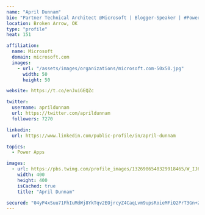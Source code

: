 ```yaml
---
name: "April Dunnam"
bio: "Partner Technical Architect @Microsoft | Blogger-Speaker | #PowerApps, #PowerAutomate, #Office365, #SharePoint | #WIT | #Karaoke Queen"
location: Broken Arrow, OK
type: "profile"
heat: 151

affiliation:
  name: Microsoft
  domain: microsoft.com
  images:
    - url: "/assets/images/organizations/microsoft.com-50x50.jpg"
      width: 50
      height: 50

website: https://t.co/enJuiGEQZc

twitter:
  username: aprildunnam
  url: https://twitter.com/aprildunnam
  followers: 7270

linkedin:
  url: https://www.linkedin.com/public-profile/in/april-dunnam

topics:
  - Power Apps

images:
  - url: https://pbs.twimg.com/profile_images/1326986540329918465/W_IJ6Ih2_400x400.jpg
    width: 400
    height: 400
    isCached: true
    title: "April Dunnam"

secured: "04yP4xSuu71FhIuMdWj8YkTqv2EOjrcyZ4CaqLvm9upsRoieMFiQ2PrT3Gn+Zhnb0OC47IaNTEPD8M6u24wLSUvLx1ku8Sd8oIfguoBl4hjjSuvZBe0ACm7yqEtzXzYvam/44L2LFXugZfWZdMSBSacNkG+D3FG9VTHmGj99X7bFir8L0HV6ZsF3U0ETqw8/YC9XQkS0CHD0rL7ReueOSO+X5NxWQ30EYltmUMLr/PIglpSbLZN3tY+JfcvQ8lOrnZojMxhtNcDh7HBxWsaed35B0tF7g4QcXANOIkcgEzuOhTAOiGm4SAjuuRuQKZUfYhWSIVwCIEP/2bKTqyIul2BMYNAwYRNdta3Pcj2DspknrCsQ7eEKm9Hu3O+fmZd4EFkHWKVTQWUQZI+7/DgM44k+i4N3Yp5QsCcN4IpYWmI=;Zb2w6N+0EdydlXvkReeQbg=="
---
```


